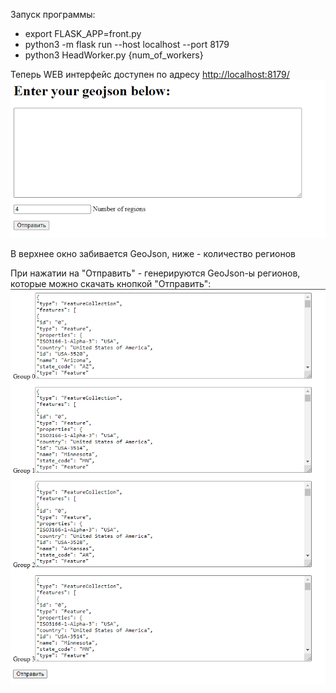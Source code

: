 Запуск программы:
* export FLASK_APP=front.py
* python3 -m flask run --host localhost --port 8179
* python3 HeadWorker.py {num_of_workers}

Теперь WEB интерфейс доступен по адресу <http://localhost:8179/>
![img.png](img.png)

В верхнее окно забивается GeoJson, ниже - количество регионов

При нажатии на "Отправить" - генерируются GeoJson-ы регионов, которые можно скачать кнопкой "Отправить":
![img_1.png](img_1.png)
